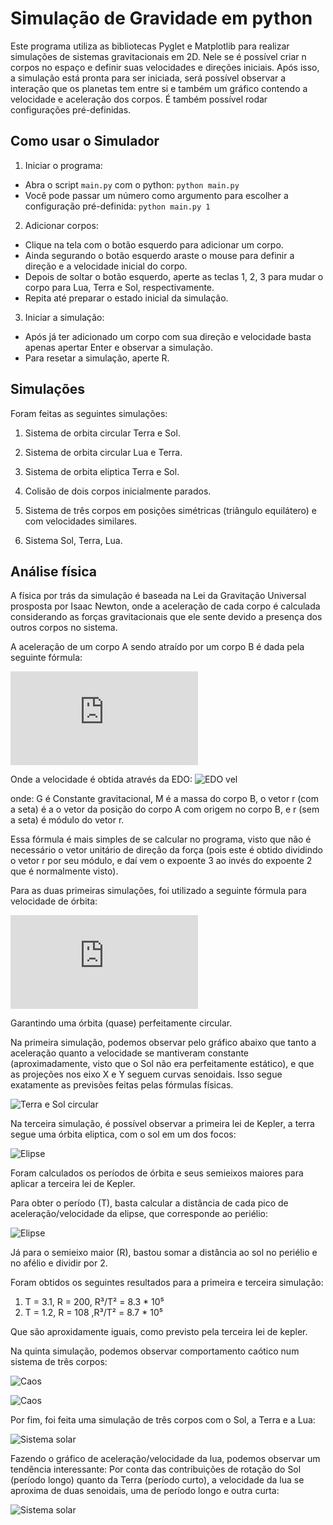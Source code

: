 # Simulação de Gravidade em python
 Este programa utiliza as bibliotecas Pyglet e Matplotlib para realizar simulações de sistemas gravitacionais em 2D. Nele se é possível criar n corpos no espaço e definir suas velocidades e direções iniciais. Após isso, a simulação está pronta para ser iniciada, será possível observar a interação que os planetas tem entre si e também um gráfico contendo a velocidade e aceleração dos corpos. É também possível rodar configurações pré-definidas.

## Como usar o Simulador
1. Iniciar o programa:
  - Abra o script `main.py` com o python: `python main.py`
  - Você pode passar um número como argumento para escolher a configuração pré-definida: `python main.py 1`
2. Adicionar corpos:
  - Clique na tela com o botão esquerdo para adicionar um corpo.
  - Ainda segurando o botão esquerdo araste o mouse para definir a direção e a velocidade inicial do corpo.
  - Depois de soltar o botão esquerdo, aperte as teclas 1, 2, 3 para mudar o corpo para Lua, Terra e Sol, respectivamente.
  - Repita até preparar o estado inicial da simulação.
3. Iniciar a simulação:
  - Após já ter adicionado um corpo com sua direção e velocidade basta apenas apertar Enter e observar a simulação.
  - Para resetar a simulação, aperte R.
  
## Simulações

Foram feitas as seguintes simulações:

1. Sistema de orbita circular Terra e Sol.

2. Sistema de orbita circular Lua e Terra.

3. Sistema de orbita eliptica Terra e Sol.

4. Colisão de dois corpos inicialmente parados.

5. Sistema de três corpos em posições simétricas (triângulo equilátero) e com velocidades similares.

6. Sistema Sol, Terra, Lua.

## Análise física

A física por trás da simulação é baseada na Lei da Gravitação Universal prosposta por Isaac Newton, onde a aceleração de cada corpo é calculada considerando as forças gravitacionais que ele sente devido a presença dos outros corpos no sistema.

A aceleração de um corpo A sendo atraído por um corpo B é dada pela seguinte fórmula:

![Equação da Gravidade](https://latex.codecogs.com/png.latex?%5Cvec%7Ba%7D%20%3D%20%5Cfrac%7BGM%5Cvec%7Br%7D%7D%7Br%5E3%7D)

Onde a velocidade é obtida através da EDO:
![EDO vel](/img/acl.svg)

onde: G é Constante gravitacional, M é a massa do corpo B, o vetor r (com a seta) é a o vetor da posição do corpo A com origem no corpo B, e r (sem a seta) é módulo do vetor r.

Essa fórmula é mais simples de se calcular no programa, visto que não é necessário o vetor unitário de direção da força (pois este é obtido dividindo o vetor r por seu módulo, e daí vem o expoente 3 ao invés do expoente 2 que é normalmente visto).

Para as duas primeiras simulações, foi utilizado a seguinte fórmula para velocidade de órbita:

![Velocidade de órbita](https://latex.codecogs.com/png.latex?v_%7Borb%7D%20%3D%20%5Csqrt%7B%5Cfrac%7BGM%7D%7Br%7D%7D)

Garantindo uma órbita (quase) perfeitamente circular.

Na primeira simulação, podemos observar pelo gráfico abaixo que tanto a aceleração quanto a velocidade se mantiveram constante (aproximadamente, visto que o Sol não era perfeitamente estático), e que as projeções nos eixo X e Y seguem curvas senoidais. Isso segue exatamente as previsões feitas pelas fórmulas físicas.

![Terra e Sol circular](midia/sol%20terra.png)

Na terceira simulação, é possível observar a primeira lei de Kepler, a terra segue uma órbita eliptica, com o sol em um dos focos:

![Elipse](midia/elipse.gif)

Foram calculados os períodos de órbita e seus semieixos maiores para aplicar a terceira lei de Kepler.

Para obter o período (T), basta calcular a distância de cada pico de aceleração/velocidade da elipse, que corresponde ao periélio:

![Elipse](midia/elipse.png)

Já para o semieixo maior (R), bastou somar a distância ao sol no periélio e no afélio e dividir por 2.

Foram obtidos os seguintes resultados para a primeira e terceira simulação:

1. T = 3.1, R = 200, R³/T² = 8.3 * 10⁵
2. T = 1.2, R = 108 ,R³/T² = 8.7 * 10⁵

Que são aproxidamente iguais, como previsto pela terceira lei de kepler.

Na quinta simulação, podemos observar comportamento caótico num sistema de três corpos:

![Caos](midia/caos.gif)

![Caos](midia/caos.png)

Por fim, foi feita uma simulação de três corpos com o Sol, a Terra e a Lua:

![Sistema solar](midia/solterralua.gif)

Fazendo o gráfico de aceleração/velocidade da lua, podemos observar um tendência interessante: Por conta das contribuições de rotação do Sol (período longo) quanto da Terra (período curto), a velocidade da lua se aproxima de duas senoidais, uma de período longo e outra curta:

![Sistema solar](midia/solterralua.png)
